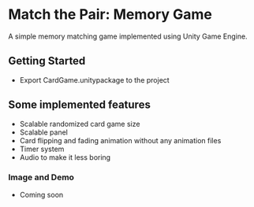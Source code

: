 # Match the Pair: Memory Game

A simple memory matching game implemented using Unity Game Engine.

## Getting Started

- Export CardGame.unitypackage to the project

## Some implemented features

- Scalable randomized card game size
- Scalable panel
- Card flipping and fading animation without any animation files
- Timer system
- Audio to make it less boring

### Image and Demo

- Coming soon
